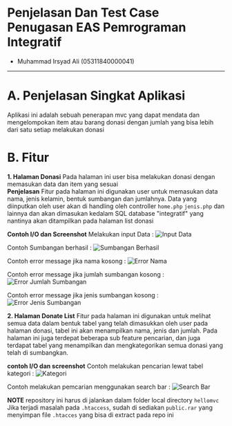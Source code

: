 # Penjelasan Dan Test Case Penugasan EAS Pemrograman Integratif

* Muhammad Irsyad Ali (05311840000041)
----------------------------------------------------------------
# A. Penjelasan Singkat Aplikasi
Aplikasi ini adalah sebuah penerapan mvc yang dapat mendata dan mengelompokan item atau barang donasi dengan jumlah yang bisa lebih dari
satu setiap melakukan donasi

# B. Fitur 

**1. Halaman Donasi**
Pada halaman ini user bisa melakukan donasi dengan memasukan data dan item yang sesuai   
**Penjelasan** 
Fitur pada halaman ini digunakan user untuk memasukan data nama, jenis kelamin, bentuk sumbangan dan jumlahnya. Data yang diinputkan 
oleh user akan di handling oleh controller `home.php` `jenis.php` dan lainnya dan akan dimasukan kedalam SQL database "integratif" yang 
nantinya akan ditampilkan pada halaman list donasi

**Contoh I/O dan Screenshot**
Melakukan input Data : ![Input Data](https://github.com/irsyadali1/EAS_Pemrograman-Intergratif_Muhammad-Irsyad-Ali_05311840000041/blob/master/screenshot/input%20data%20halaman%20donasi.png)

Contoh Sumbangan berhasil : ![Sumbangan Berhasil](https://github.com/irsyadali1/EAS_Pemrograman-Intergratif_Muhammad-Irsyad-Ali_05311840000041/blob/master/screenshot/contoh%20sumbangan%20berhasil.png)

Contoh error message jika nama kosong : ![Error Nama](https://github.com/irsyadali1/EAS_Pemrograman-Intergratif_Muhammad-Irsyad-Ali_05311840000041/blob/master/screenshot/contoh%20error%20nama%20kosong.png)

Contoh error message jika jumlah sumbangan kosong : ![Error Jumlah Sumbangan](https://github.com/irsyadali1/EAS_Pemrograman-Intergratif_Muhammad-Irsyad-Ali_05311840000041/blob/master/screenshot/contoh%20error%20jumlah%20sumbangan%20kosong.png)

Contoh error message jika jenis sumbangan kosong : ![Error Jenis Sumbangan](https://github.com/irsyadali1/EAS_Pemrograman-Intergratif_Muhammad-Irsyad-Ali_05311840000041/blob/master/screenshot/contoh%20error%20jenis%20sumbangan%20kosong.png)



**2. Halaman Donate List**
Fitur pada halaman ini digunakan untuk melihat semua data dalam bentuk tabel yang telah dimasukkan oleh user pada halaman donasi, tabel 
ini akan menampilkan nama, jenis dan jumlah. Pada halaman ini juga terdepat beberapa sub feature pencarian, dan juga terdapat tabel yang 
menampilkan dan mengkategorikan semua donasi yang telah di sumbangkan.

**contoh I/O dan screenshot**
Contoh melakukan pencarian lewat tabel kategori : ![Kategori](https://github.com/irsyadali1/EAS_Pemrograman-Intergratif_Muhammad-Irsyad-Ali_05311840000041/blob/master/screenshot/contoh%20kategori.png)

Contoh melakukan pemcarian menggunakan search bar : ![Search Bar](https://github.com/irsyadali1/EAS_Pemrograman-Intergratif_Muhammad-Irsyad-Ali_05311840000041/blob/master/screenshot/CONTOH%20search%20bar.png)


**NOTE** 
repository ini harus di jalankan dalam folder local directory `hellomvc`    
Jika terjadi masalah pada `.htaccess`, sudah di sediakan `public.rar` yang menyimpan file `.htacces` yang bisa di extract pada repo ini 
